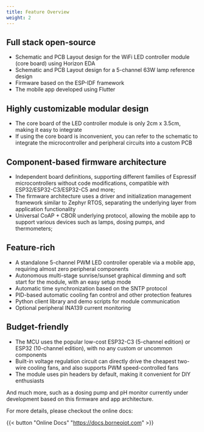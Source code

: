 ```yaml
---
title: Feature Overview
weight: 2
---
```



## Full stack open-source

- Schematic and PCB Layout design for the WiFi LED controller module (core board) using Horizon EDA
- Schematic and PCB Layout design for a 5-channel 63W lamp reference design
- Firmware based on the ESP-IDF framework
- The mobile app developed using Flutter

## Highly customizable modular design

- The core board of the LED controller module is only 2cm x 3.5cm, making it easy to integrate
- If using the core board is inconvenient, you can refer to the schematic to integrate the microcontroller and peripheral circuits into a custom PCB

## Component-based firmware architecture

- Independent board definitions, supporting different families of Espressif microcontrollers without code modifications, compatible with ESP32/ESP32-C3/ESP32-C5 and more;
- The firmware architecture uses a driver and initialization management framework similar to Zephyr RTOS, separating the underlying layer from application functionality
- Universal CoAP + CBOR underlying protocol, allowing the mobile app to support various devices such as lamps, dosing pumps, and thermometers;

## Feature-rich

- A standalone 5-channel PWM LED controller operable via a mobile app, requiring almost zero peripheral components
- Autonomous multi-stage sunrise/sunset graphical dimming and soft start for the module, with an easy setup mode
- Automatic time synchronization based on the SNTP protocol
- PID-based automatic cooling fan control and other protection features
- Python client library and demo scripts for module communication
- Optional peripheral INA139 current monitoring

## Budget-friendly

- The MCU uses the popular low-cost ESP32-C3 (5-channel edition) or ESP32 (10-channel edition), with no any custom or uncommon components
- Built-in voltage regulation circuit can directly drive the cheapest two-wire cooling fans, and also supports PWM speed-controlled fans
- The module uses pin headers by default, making it convenient for DIY enthusiasts

And much more, such as a dosing pump and pH monitor currently under development based on this firmware and app architecture. 

For more details, please checkout the online docs:

{{< button "Online Docs" "https://docs.borneoiot.com" >}}



